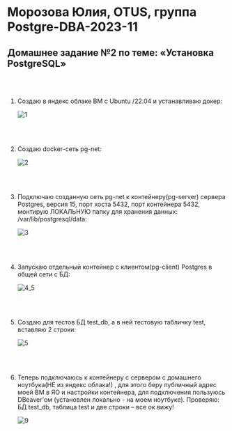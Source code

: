 # Морозова Юлия, OTUS, группа Postgre-DBA-2023-11

## Домашнее задание №2 по теме: «Установка PostgreSQL»

<br/><br/>

1. Создаю в яндекс облаке ВМ с Ubuntu /22.04 и устанавливаю докер:

    ![1](https://github.com/Y-M-Morozova/2_homework_Morozova_Yulia/assets/153178571/b9216a02-aede-4882-baf0-dfbbcc8838d3)
 

<br/><br/>

2.	Создаю docker-сеть pg-net:

    ![2](https://github.com/Y-M-Morozova/2_homework_Morozova_Yulia/assets/153178571/c45b2e71-11f7-463c-92c8-c36391c1ab5d)


<br/><br/>


3.	Подключаю созданную сеть pg-net к контейнеру(pg-server) сервера Postgres, версия 15, порт хоста 5432, порт контейнера 5432, монтирую ЛОКАЛЬНУЮ папку для хранения данных: /var/lib/postgresql/data:

    ![3](https://github.com/Y-M-Morozova/2_homework_Morozova_Yulia/assets/153178571/a8699bfe-809f-4c87-ad00-16245ce1bdfd)

<br/><br/>

4.	Запускаю отдельный контейнер с клиентом(pg-client) Postgres в общей сети c БД:

    ![4_5](https://github.com/Y-M-Morozova/2_homework_Morozova_Yulia/assets/153178571/99435e84-2bc7-4a23-9849-32fb8de69729)
      
<br/><br/>

5.	Cоздаю для тестов БД test_db, а в ней тестовую табличку test, вставляю 2 строки:

    ![5](https://github.com/Y-M-Morozova/2_homework_Morozova_Yulia/assets/153178571/eba0575c-f886-4611-9cd3-be82a7c5529d)

   <br/><br/>

   
6.	Теперь подключаюсь к контейнеру с сервером с домашнего ноутбука(НЕ из яндекс облака!) , для этого беру публичный адрес моей ВМ в ЯО и настройки контейнера, для подключения пользуюсь DBeaver’ом (установлен локально - на моем ноутбуке). Проверяю: БД test_db, таблица test и две строки – все ок вижу!

    ![9](https://github.com/Y-M-Morozova/2_homework_Morozova_Yulia/assets/153178571/937460d9-9d70-41cf-86ea-be106b222049)



<br/><br/>
